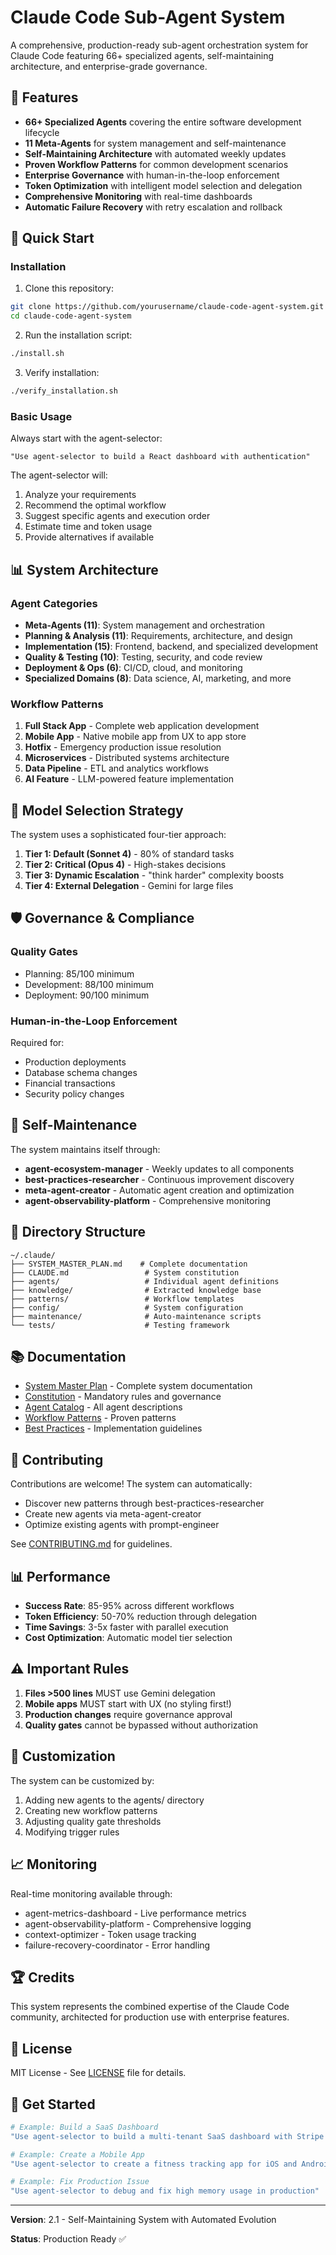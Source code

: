# Claude Code Sub-Agent System

A comprehensive, production-ready sub-agent orchestration system for Claude Code featuring 66+ specialized agents, self-maintaining architecture, and enterprise-grade governance.

## 🌟 Features

- **66+ Specialized Agents** covering the entire software development lifecycle
- **11 Meta-Agents** for system management and self-maintenance
- **Self-Maintaining Architecture** with automated weekly updates
- **Proven Workflow Patterns** for common development scenarios
- **Enterprise Governance** with human-in-the-loop enforcement
- **Token Optimization** with intelligent model selection and delegation
- **Comprehensive Monitoring** with real-time dashboards
- **Automatic Failure Recovery** with retry escalation and rollback

## 🚀 Quick Start

### Installation

1. Clone this repository:
```bash
git clone https://github.com/yourusername/claude-code-agent-system.git
cd claude-code-agent-system
```

2. Run the installation script:
```bash
./install.sh
```

3. Verify installation:
```bash
./verify_installation.sh
```

### Basic Usage

Always start with the agent-selector:

```
"Use agent-selector to build a React dashboard with authentication"
```

The agent-selector will:
1. Analyze your requirements
2. Recommend the optimal workflow
3. Suggest specific agents and execution order
4. Estimate time and token usage
5. Provide alternatives if available

## 📊 System Architecture

### Agent Categories

- **Meta-Agents (11)**: System management and orchestration
- **Planning & Analysis (11)**: Requirements, architecture, and design
- **Implementation (15)**: Frontend, backend, and specialized development
- **Quality & Testing (10)**: Testing, security, and code review
- **Deployment & Ops (6)**: CI/CD, cloud, and monitoring
- **Specialized Domains (8)**: Data science, AI, marketing, and more

### Workflow Patterns

1. **Full Stack App** - Complete web application development
2. **Mobile App** - Native mobile app from UX to app store
3. **Hotfix** - Emergency production issue resolution
4. **Microservices** - Distributed systems architecture
5. **Data Pipeline** - ETL and analytics workflows
6. **AI Feature** - LLM-powered feature implementation

## 🧠 Model Selection Strategy

The system uses a sophisticated four-tier approach:

1. **Tier 1: Default (Sonnet 4)** - 80% of standard tasks
2. **Tier 2: Critical (Opus 4)** - High-stakes decisions
3. **Tier 3: Dynamic Escalation** - "think harder" complexity boosts
4. **Tier 4: External Delegation** - Gemini for large files

## 🛡️ Governance & Compliance

### Quality Gates
- Planning: 85/100 minimum
- Development: 88/100 minimum
- Deployment: 90/100 minimum

### Human-in-the-Loop Enforcement
Required for:
- Production deployments
- Database schema changes
- Financial transactions
- Security policy changes

## 🔄 Self-Maintenance

The system maintains itself through:

- **agent-ecosystem-manager** - Weekly updates to all components
- **best-practices-researcher** - Continuous improvement discovery
- **meta-agent-creator** - Automatic agent creation and optimization
- **agent-observability-platform** - Comprehensive monitoring

## 📁 Directory Structure

```
~/.claude/
├── SYSTEM_MASTER_PLAN.md    # Complete documentation
├── CLAUDE.md                 # System constitution
├── agents/                   # Individual agent definitions
├── knowledge/                # Extracted knowledge base
├── patterns/                 # Workflow templates
├── config/                   # System configuration
├── maintenance/              # Auto-maintenance scripts
└── tests/                    # Testing framework
```

## 📚 Documentation

- [System Master Plan](docs/SYSTEM_MASTER_PLAN.md) - Complete system documentation
- [Constitution](docs/CLAUDE.md) - Mandatory rules and governance
- [Agent Catalog](docs/AGENT_CATALOG.md) - All agent descriptions
- [Workflow Patterns](docs/WORKFLOWS.md) - Proven patterns
- [Best Practices](docs/BEST_PRACTICES.md) - Implementation guidelines

## 🤝 Contributing

Contributions are welcome! The system can automatically:
- Discover new patterns through best-practices-researcher
- Create new agents via meta-agent-creator
- Optimize existing agents with prompt-engineer

See [CONTRIBUTING.md](CONTRIBUTING.md) for guidelines.

## 📊 Performance

- **Success Rate**: 85-95% across different workflows
- **Token Efficiency**: 50-70% reduction through delegation
- **Time Savings**: 3-5x faster with parallel execution
- **Cost Optimization**: Automatic model tier selection

## ⚠️ Important Rules

1. **Files >500 lines** MUST use Gemini delegation
2. **Mobile apps** MUST start with UX (no styling first!)
3. **Production changes** require governance approval
4. **Quality gates** cannot be bypassed without authorization

## 🔧 Customization

The system can be customized by:
1. Adding new agents to the agents/ directory
2. Creating new workflow patterns
3. Adjusting quality gate thresholds
4. Modifying trigger rules

## 📈 Monitoring

Real-time monitoring available through:
- agent-metrics-dashboard - Live performance metrics
- agent-observability-platform - Comprehensive logging
- context-optimizer - Token usage tracking
- failure-recovery-coordinator - Error handling

## 🏆 Credits

This system represents the combined expertise of the Claude Code community, architected for production use with enterprise features.

## 📄 License

MIT License - See [LICENSE](LICENSE) file for details.

## 🚀 Get Started

```bash
# Example: Build a SaaS Dashboard
"Use agent-selector to build a multi-tenant SaaS dashboard with Stripe integration"

# Example: Create a Mobile App
"Use agent-selector to create a fitness tracking app for iOS and Android"

# Example: Fix Production Issue
"Use agent-selector to debug and fix high memory usage in production"
```

---

**Version**: 2.1 - Self-Maintaining System with Automated Evolution

**Status**: Production Ready ✅

